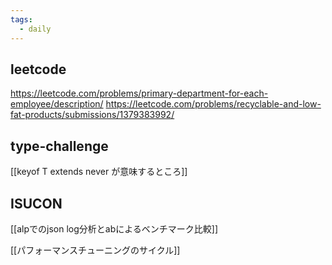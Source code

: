 ```yaml
---
tags:
  - daily
---
```

## leetcode
https://leetcode.com/problems/primary-department-for-each-employee/description/
https://leetcode.com/problems/recyclable-and-low-fat-products/submissions/1379383992/

## type-challenge
[[keyof T extends never が意味するところ]]

## ISUCON
[[alpでのjson log分析とabによるベンチマーク比較]]

[[パフォーマンスチューニングのサイクル]]